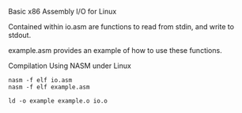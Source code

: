 Basic x86 Assembly I/O for Linux

Contained within io.asm are functions to read from stdin, and write to stdout.

example.asm provides an example of how to use these functions.

Compilation Using NASM under Linux

	nasm -f elf io.asm
	nasm -f elf example.asm

	ld -o example example.o io.o


